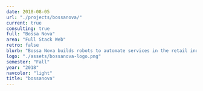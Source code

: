 ```yaml
---
date: 2018-08-05
url: "./projects/bossanova/"
current: true
consulting: true
full: "Bossa Nova"
area: "Full Stack Web"
retro: false
blurb: "Bossa Nova builds robots to automate services in the retail industry. We will develop a web-based map annotation creation and manipulation tool with a database backend for Bossa Nova technicians to use."
logo: "./assets/bossanova-logo.png"
semester: "Fall"
year: "2018"
navcolor: "light"
title: "bossanova"
---
```

